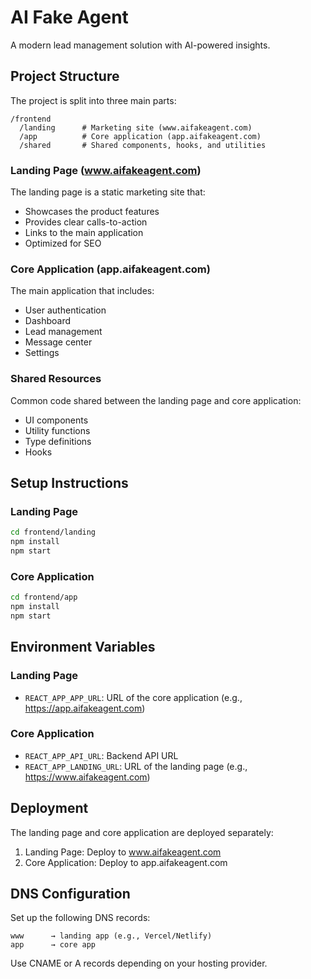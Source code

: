 # AI Fake Agent

A modern lead management solution with AI-powered insights.

## Project Structure

The project is split into three main parts:

```
/frontend
  /landing      # Marketing site (www.aifakeagent.com)
  /app          # Core application (app.aifakeagent.com)
  /shared       # Shared components, hooks, and utilities
```

### Landing Page (www.aifakeagent.com)

The landing page is a static marketing site that:

- Showcases the product features
- Provides clear calls-to-action
- Links to the main application
- Optimized for SEO

### Core Application (app.aifakeagent.com)

The main application that includes:

- User authentication
- Dashboard
- Lead management
- Message center
- Settings

### Shared Resources

Common code shared between the landing page and core application:

- UI components
- Utility functions
- Type definitions
- Hooks

## Setup Instructions

### Landing Page

```bash
cd frontend/landing
npm install
npm start
```

### Core Application

```bash
cd frontend/app
npm install
npm start
```

## Environment Variables

### Landing Page

- `REACT_APP_APP_URL`: URL of the core application (e.g., https://app.aifakeagent.com)

### Core Application

- `REACT_APP_API_URL`: Backend API URL
- `REACT_APP_LANDING_URL`: URL of the landing page (e.g., https://www.aifakeagent.com)

## Deployment

The landing page and core application are deployed separately:

1. Landing Page: Deploy to www.aifakeagent.com
2. Core Application: Deploy to app.aifakeagent.com

## DNS Configuration

Set up the following DNS records:

```
www      → landing app (e.g., Vercel/Netlify)
app      → core app
```

Use CNAME or A records depending on your hosting provider.
